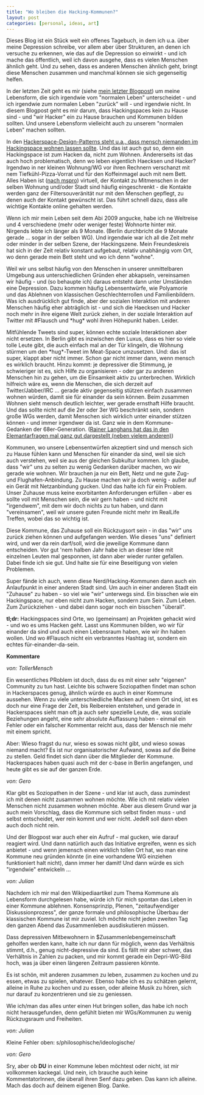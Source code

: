 ```yaml
---
title: "Wo bleiben die Hacking-Kommunen?"
layout: post
categories: [personal, ideas, art]
---
```

Dieses Blog ist ein Stück weit ein offenes Tagebuch, in dem ich u.a. über meine Depression schreibe, vor allem aber über Strukturen, an denen ich versuche zu erkennen, wie das auf die Depression so einwirkt - und ich mache das öffentlich, weil ich davon ausgehe, dass es vielen Menschen ähnlich geht. Und zu sehen, dass es anderen Menschen ähnlich geht, bringt diese Menschen zusammen und manchmal können sie sich gegenseitig helfen.

In der letzten Zeit geht es mir (siehe <a href="http://zweifeln.org/2012/leben-politische-korrektheit-und-depression/">mein letzter Blogpost</a>) um meine Lebensform, die sich irgendwie vom "normalen Leben" unterscheidet - und ich irgendwie zum normalen Leben "zurück" will - und irgendwie nicht. In diesem Blogpost geht es mir darum, dass Hackingspaces kein zu Hause sind - und "wir Hacker" ein zu Hause brauchen und Kommunen bilden sollten. Und unsere Lebensform vielleicht auch zu unserem "normalen Leben" machen sollten.

In den <a href="http://hackerspaces.org/wiki/The_Roommate_Anti-Pattern">Hackerspace-Design-Patterns steht u.a., dass mensch niemanden im Hackingspace wohnen lassen sollte</a>. Und das ist auch gut so, denn ein Hackingspace ist zum Hacken da, nicht zum Wohnen.
Andererseits ist das auch hoch problematisch, denn wo leben eigentlich Haecksen und Hacker?
Irgendwo in ner kleinen Wohnung/WG vor ihren Rechnern verschanzt mit nem Tiefkühl-Pizza-Vorrat und für den Koffeinmagel auch mit nem Bett. Alles Haben ist (<a href="http://mspr0.de/?p=2817">nach mspro</a>) virtuell, der Kontakt zu Mitmenschen in der selben Wohnung und/oder Stadt sind häufig eingeschrenkt - die Kontakte werden ganz der Filtersouveränität nur mit den Menschen gepflegt, zu denen auch der Kontakt gewünscht ist. Das führt schnell dazu, dass alle wichtige Kontakte online gehalten werden.

Wenn ich mir mein Leben seit dem Abi 2009 angucke, habe ich ne Weltreise und 4 verschiedene (mehr oder weniger feste) Wohnorte hinter mir. Nirgends lebte ich länger als 9 Monate. (Berlin durchbricht die 9 Monate gerade … sogar in der selben WG). Und irgendwie war ich all die Zeit mehr oder minder in der selben Szene, der Hackingszene. Mein Freundeskreis hat sich in der Zeit relativ konstant aufgebaut, relativ unabhängig vom Ort, wo denn gerade mein Bett steht und wo ich denn "wohne".

Weil wir uns selbst häufig von den Menschen in unserer unmittelbaren Umgebung aus unterschiedlichen Gründen eher abkapseln, vereinsamen wir häufig - und (so behaupte ich) daraus entsteht dann unter Umständen eine Depression. Dazu kommen häufig Lebensentwürfe, wie Polyamorie und das Ablehnen von klassischen Geschlechterrollen und Familienbildern. Was ich ausdrücklich gut finde, aber der sozialen Interaktion mit anderen Menschen häufig eher abträglich ist - und sich die Haecksen und Hacker noch mehr in ihre eigene Welt zurück ziehen, in der soziale Interaktion auf Twitter mit #Flausch und \*hug\* wohl ihren Höhepunkt haben. Leider.

Mitfühlende Tweets sind super, können echte soziale Interaktionen aber nicht ersetzen. In Berlin gibt es inzwischen den Luxus, dass es hier so viele tolle Leute gibt, die auch einfach mal an der Tür klingeln, die Wohnung stürmen um den \*hug\*-Tweet im Meat-Space umzusetzen. Und: das ist super, klappt aber nicht immer. Schon gar nicht immer dann, wenn mensch es wirklich braucht. Hinzu kommt: je depressiver die Stimmung, je schwieriger ist es, sich Hilfe zu organisieren - oder gar zu anderen Menschen hin zu gehen, um die Einsamkeit aktiv zu unterbrechen. Wirklich hilfreich wäre es, wenn die Menschen, die sich derzeit auf Twitter/Jabber/IRC … gerade aktiv gegenseitig stützen einfach zusammen wohnen würden, damit sie für einander da sein können. Beim zusammen Wohnen sieht mensch deutlich leichter, wer gerade ernsthaft Hilfe braucht. Und das sollte nicht auf die 2er oder 3er WG beschränkt sein, sondern große WGs werden, damit Menschen sich wirklich unter einander stützen können - und immer irgendwer da ist. Ganz wie in dem Kommune-Gedanken der 68er-Generation. (<a href="http://elementarfragen.de/2011/11/09-rainer-langhans/">Rainer Langhans hat das in den Elemantarfragen mal ganz gut dargestellt (neben vielem anderen)</a>)

Kommunen, wo unsere Lebensentwürfen akzeptiert sind und mensch sich zu Hause fühlen kann und Menschen für einander da sind, weil sie sich auch verstehen, weil sie aus der gleichen Subkultur kommen. Ich glaube, dass "wir" uns zu selten zu wenig Gedanken darüber machen, wo wir gerade wie wohnen. Wir brauchen ja nur ein Bett, Netz und ne gute Zug- und Flughafen-Anbindung. Zu Hause machen wir ja doch wenig - außer auf ein Gerät mit Netzanbindung gucken.
Und das halte ich für ein Problem. Unser Zuhause muss keine exorbitanten Anforderungen erfüllen - aber es sollte voll mit Menschen sein, die wir gern haben - und nicht mit "irgendwem", mit dem wir doch nichts zu tun haben, und dann "vereinsamen", weil wir unsere guten Freunde nicht mehr im RealLife Treffen, wobei das so wichtig ist.

Diese Kommune, das Zuhause soll ein Rückzugsort sein - in das "wir" uns zurück ziehen können und aufgefangen werden. Wie dieses "uns" definiert wird, und wer da rein darf/soll, wird die jeweilige Kommune dann entscheiden. Vor gut 'nem halben Jahr habe ich an dieser Idee mit einzelnen Leuten mal gesponnen, ist dann aber wieder runter gefallen. Dabei finde ich sie gut. Und halte sie für eine Beseitigung von vielen Problemen.

Super fände ich auch, wenn diese Nerd/Hacking-Kommunen dann auch ein Anlaufpunkt in einer anderen Stadt sind. Um auch in einer anderen Stadt ein "Zuhause" zu haben - so viel wie "wir" unterwegs sind. Ein bisschen wie ein Hackingspace, nur eben nicht zum Hacken, sondern zum Sein. Zum Leben. Zum Zurückziehen - und dabei dann sogar noch ein bisschen "überall".

<strong>tl;dr:</strong> Hackingspaces sind Orte, wo (gemeinsam) an Projekten gehackt wird - und wo es ums Hacken geht. Lasst uns Kommunen bilden, wo wir für einander da sind und auch einen Lebensraum haben, wie wir ihn haben wollen. Und wo #Flausch nicht ein verbranntes Hashtag ist, sondern ein echtes für-einander-da-sein.
		

__Kommentare__
			
_von: TollerMensch_
			
Ein wesentliches PRoblem ist doch, dass du es mit einer sehr "eigenen" Community zu tun hast. Leichte bis schwere Soziopathen findet man schon in Hackerspaces genug, ähnlich würde es auch in einer Kommune aussehen.
Wenn zu viele unterschiedliche Macken auf einem Ort sind, ist es doch nur eine Frage der Zeit, bis Reibereien entstehen, und gerade in Hackerspaces sieht man oft ja auch sehr spezielle Leute, die, was soziale Beziehungen angeht, eine sehr absolute Auffassung haben - einmal ein Fehler oder ein falscher Kommentar reicht aus, dass der Mensch nie mehr mit einem spricht.

Aber: Wieso fragst du nur, wieso es sowas nicht gibt, und wieso sowas niemand macht? Es ist nur organisatorischer Aufwand, sowas auf die Beine zu stellen. Geld findet sich dann über die Mitglieder der Kommune.
Hackerspaces haben quasi auch mit der c-base in Berlin angefangen, und heute gibt es sie auf der ganzen Erde.

			
_von: Gero_
			
Klar gibt es Soziopathen in der Szene - und klar ist auch, dass zumindest ich mit denen nicht zusammen wohnen möchte. Wie ich mit relativ vielen Menschen nicht zusammen wohnen möchte. Aber aus diesem Grund war ja auch mein Vorschlag, dass die Kommune sich selbst finden muss - und selbst entscheidet, wer rein kommt und wer nicht. JedeR soll dann eben auch doch nicht rein.

Und der Blogpost war auch eher ein Aufruf - mal gucken, wie darauf reagiert wird. Und dann natürlich auch das Initiative ergreifen, wenn es sich anbietet - und wenn jemensch einen wirklich tollen Ort hat, wo man eine Kommune neu gründen könnte (in eine vorhandene WG einziehen funktioniert halt nicht), dann immer her damit! Und dann würde es sich "irgendwie" entwickeln …

			
_von: Julian_
			
Nachdem ich mir mal den Wikipediaartikel zum Thema Kommune als Lebensform durchgelesen habe, würde ich für mich spontan das Leben in einer Kommune ablehnen. Konsensprinzip, Plenen, "zeitaufwendiger Diskussionprozess", der ganze formale und philosophische Überbau der klassischen Kommune ist mir zuviel. Ich möchte nicht jeden zweiten Tag den ganzen Abend das Zusammenleben ausdiskutieren müssen.

Dass depressiven Mitbewohnern in $Zusammenlebengemeinschaft geholfen werden kann, halte ich nur dann für möglich, wenn das Verhältnis stimmt, d.h., genug nicht-depressive da sind. Es fällt mir aber schwer, das Verhältnis in Zahlen zu packen, und mir kommt gerade ein Depri-WG-Bild hoch, was ja über einen längeren Zeitraum passieren könnte.

Es ist schön, mit anderen zusammen zu leben, zusammen zu kochen und zu essen, etwas zu spielen, whatever. Ebenso habe ich es zu schätzen gelernt, alleine in Ruhe zu kochen und zu essen, oder alleine Musik zu hören, sich nur darauf zu konzentrieren und sie zu geniessen.

Wie ich/man das alles unter einen Hut bringen sollen, das habe ich noch nicht herausgefunden, denn gefühlt bieten mir WGs/Kommunen zu wenig Rückzugsraum und Freiheiten.

			
_von: Julian_
			
Kleine Fehler oben: s/philosophische/ideologische/

			
_von: Gero_
			
Sry, aber ob <strong>DU</strong> in einer Kommune leben möchtest oder nicht, ist mir vollkommen kackegal. Und nein, ich brauche auch keine KommentatorInnen, die überall ihren Senf dazu geben. Das kann ich alleine. Mach das doch auf deinem eigenen Blog. Danke.

